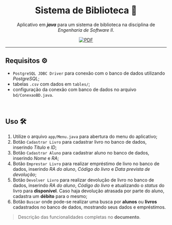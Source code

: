 <div align="center">

# Sistema de Biblioteca 📖
Aplicativo em ***java*** para um sistema de biblioteca na disciplina de *Engenharia de Software II*.

[![PDF](https://img.shields.io/badge/DOCUMENTAÇÃO-PDF-blue.svg?logo=Google-Docs&logoColor=f5f5f5&style=for-the-badge)](PDF.pdf)

</div>

---

## Requisitos ⚙️

- `PostgreSQL JDBC Driver` para conexão com o banco de dados utilizando *PostgreSQL*;
- tabelas `.csv` com dados em `tables/`;
- configuração da conexão com banco de dados no arquivo `bd/ConexaoBD.java`.

<br>

## Uso 🛠️

1. Utilize o arquivo `app/Menu.java` para abertura do menu do aplicativo;
2. Botão `Cadastrar Livro` para cadastrar livro no banco de dados, inserindo *Título* e *ID*;
3. Botão `Cadastrar Aluno` para cadastrar aluno no banco de dados, inserindo *Nome* e *RA*;
4. Botão `Emprestar Livro` para realizar empréstimo de livro no banco de dados, inserindo *RA do aluno*, *Código do livro* e *Data prevista de devolução*;
5. Botão `Devolver Livro` para realizar devolução de livro no banco de dados, inserindo *RA do aluno*, *Código do livro* e atualizando o *status* do livro para **disponível**. Caso haja devolução atrasada por parte do aluno, cadastra um **débito** para o mesmo;
6. Botão `Buscar` onde pode-se realizar uma busca por **alunos** ou **livros** cadastrados no banco de dados, mostrando seus dados e empréstimos.

> Descrição das funcionalidades completas no **documento**.

#
